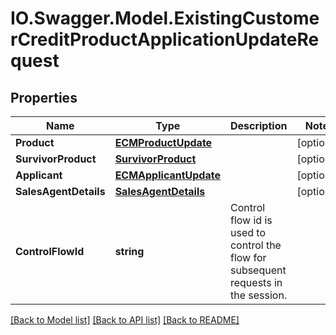 # IO.Swagger.Model.ExistingCustomerCreditProductApplicationUpdateRequest
## Properties

Name | Type | Description | Notes
------------ | ------------- | ------------- | -------------
**Product** | [**ECMProductUpdate**](ECMProductUpdate.md) |  | [optional] 
**SurvivorProduct** | [**SurvivorProduct**](SurvivorProduct.md) |  | [optional] 
**Applicant** | [**ECMApplicantUpdate**](ECMApplicantUpdate.md) |  | [optional] 
**SalesAgentDetails** | [**SalesAgentDetails**](SalesAgentDetails.md) |  | [optional] 
**ControlFlowId** | **string** | Control flow id is used to control the flow for subsequent requests in the session. | 

[[Back to Model list]](../README.md#documentation-for-models) [[Back to API list]](../README.md#documentation-for-api-endpoints) [[Back to README]](../README.md)


